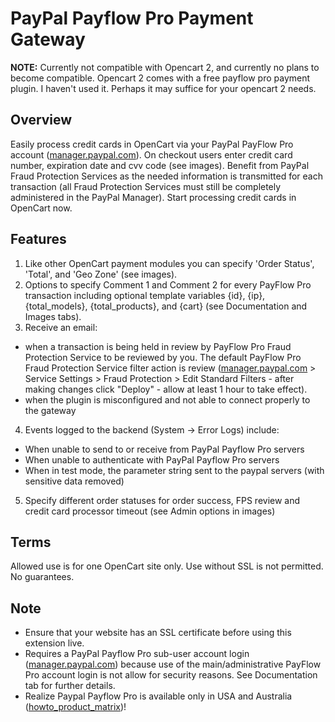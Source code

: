 # PayPal Payflow Pro Payment Gateway
**NOTE:** Currently not compatible with Opencart 2, and currently no plans to become compatible. Opencart 2 comes with a free payflow pro payment plugin. I haven't used it. Perhaps it may suffice for your opencart 2 needs.

## Overview
Easily process credit cards in OpenCart via your PayPal PayFlow Pro account ([manager.paypal.com](https://manager.paypal.com)). On checkout users enter credit card number, expiration date and cvv code (see images). Benefit from PayPal Fraud Protection Services as the needed information is transmitted for each transaction (all Fraud Protection Services must still be completely administered in the PayPal Manager). Start processing credit cards in OpenCart now.

## Features
1. Like other OpenCart payment modules you can specify 'Order Status', 'Total', and 'Geo Zone' (see images).
2. Options to specify Comment 1 and Comment 2 for every PayFlow Pro transaction including optional template variables {id}, {ip}, {total_models}, {total_products}, and {cart} (see Documentation and Images tabs).
3. Receive an email:
* when a transaction is being held in review by PayFlow Pro Fraud Protection Service to be reviewed by you. The default PayFlow Pro Fraud Protection Service filter action is review ([manager.paypal.com](https://manager.paypal.com) > Service Settings > Fraud Protection > Edit Standard Filters - after making changes click "Deploy" - allow at least 1 hour to take effect).
* when the plugin is misconfigured and not able to connect properly to the gateway
4. Events logged to the backend (System -> Error Logs) include:
* When unable to send to or receive from PayPal Payflow Pro servers
* When unable to authenticate with PayPal Payflow Pro servers
* When in test mode, the parameter string sent to the paypal servers (with sensitive data removed)
5. Specify different order statuses for order success, FPS review and credit card processor timeout (see Admin options in images)

## Terms
Allowed use is for one OpenCart site only. Use without SSL is not permitted. No guarantees.

## Note
* Ensure that your website has an SSL certificate before using this extension live.
* Requires a PayPal Payflow Pro sub-user account login ([manager.paypal.com](https://manager.paypal.com)) because use of the main/administrative PayFlow Pro account login is not allow for security reasons. See Documentation tab for further details.
* Realize Paypal Payflow Pro is available only in USA and Australia ([howto_product_matrix](https://developer.paypal.com/webapps/developer/docs/classic/howto_product_matrix/))!

